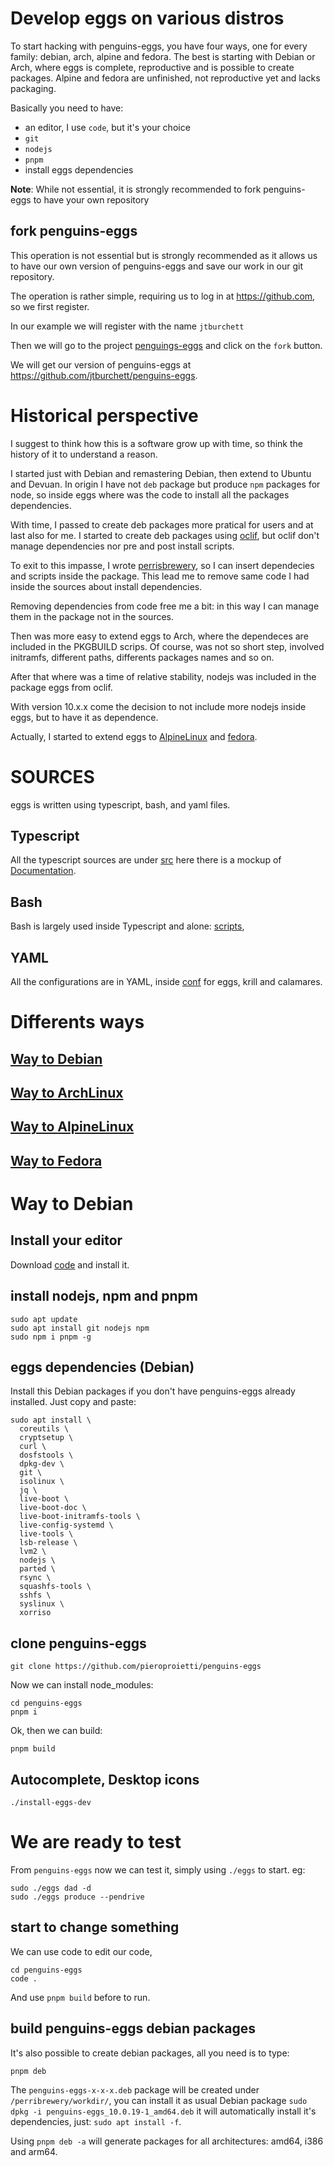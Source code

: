 # Develop eggs on various distros

To start hacking with penguins-eggs, you have four ways, one for every family: debian, arch, alpine and fedora. The best is starting with Debian or Arch, where eggs is complete, reproductive and is possible to create packages. Alpine and fedora are unfinished, not reproductive yet and lacks packaging.

Basically you need to have:
- an editor, I use `code`, but it's your choice
- `git`
- `nodejs`
- `pnpm`
- install eggs dependencies

**Note**: While not essential, it is strongly recommended to fork penguins-eggs to have your own repository

## fork penguins-eggs
This operation is not essential but is strongly recommended as it allows us to have our own version of penguins-eggs and save our work in our git repository.

The operation is rather simple, requiring us to log in at https://github.com, so we first register.

In our example we will register with the name `jtburchett`

Then we will go to the project [penguings-eggs](https://github.com/pieroproietti/penguins-eggs) and click on the `fork` button.

We will get our version of penguins-eggs at https://github.com/jtburchett/penguins-eggs.

# Historical perspective
I suggest to think how this is a software grow up with time, so think the history of it to understand a reason.

I started just with Debian and remastering Debian, then extend to Ubuntu and Devuan. In origin I have not `deb` package but produce `npm` packages for node, so inside eggs where was the code to install all the packages dependencies.

With time, I passed to create deb packages more pratical for users and at last also for me. I started to create deb packages using [oclif](/incubation/incubator.ts`), but oclif don't manage dependencies nor pre and post install scripts.

To exit to this impasse, I wrote [perrisbrewery](https://github.com/pieroproietti/perrisbrewery), so I can insert dependecies and scripts inside the package. This lead me to remove same code I had inside the sources about install dependencies.

Removing dependencies from code free me a bit: in this way I can manage them in the package not in the sources.

Then was more easy to extend eggs to Arch, where the dependeces are included in the PKGBUILD scrips. Of course, was not so short step, involved initramfs, different paths, differents packages names and so on.

After that where was a time of relative stability, nodejs was included in the package eggs from oclif.

With version 10.x.x come the decision to not include more nodejs inside eggs, but to have it as dependence.

Actually, I started to extend eggs to [AlpineLinux](https://alpinelinux.org/) and [fedora](https://fedoraproject.org/it/).

# SOURCES
eggs is written using typescript, bash, and yaml files.

## Typescript
All the typescript sources are under [src](../src/) here there is a mockup of [Documentation](./SOURCE.md).

## Bash
 Bash is largely used inside Typescript and alone: [scripts](../scripts/), 
 
## YAML
All the configurations are in YAML, inside [conf](../conf/) for eggs, krill and calamares.


# Differents ways

## [Way to Debian](#way-to-debian)
## [Way to ArchLinux](./WAY-TO-ARCHLINUX.md)
## [Way to AlpineLinux](./WAY-TO-ALPINE.md)
## [Way to Fedora](./WAY-TO-FEDORA.md)


# Way to Debian

## Install your editor
Download [code](https://code.visualstudio.com/download) and install it. 

## install nodejs, npm and pnpm
```
sudo apt update
sudo apt install git nodejs npm
sudo npm i pnpm -g

```
## eggs dependencies (Debian)
Install this Debian packages if you don't have penguins-eggs already installed. Just copy and paste:


```
sudo apt install \
  coreutils \
  cryptsetup \
  curl \
  dosfstools \
  dpkg-dev \
  git \
  isolinux \
  jq \
  live-boot \
  live-boot-doc \
  live-boot-initramfs-tools \
  live-config-systemd \
  live-tools \
  lsb-release \
  lvm2 \
  nodejs \
  parted \
  rsync \
  squashfs-tools \
  sshfs \
  syslinux \
  xorriso
```


## clone penguins-eggs

```
git clone https://github.com/pieroproietti/penguins-eggs
```

Now we can install node_modules:

```
cd penguins-eggs
pnpm i 
```

Ok, then we can build:
```
pnpm build
```

## Autocomplete, Desktop icons
```
./install-eggs-dev
```

# We are ready to test
From `penguins-eggs` now we can test it, simply using `./eggs` to start. eg:

```
sudo ./eggs dad -d
sudo ./eggs produce --pendrive
```

## start to change something
We can use code to edit our code, 
```
cd penguins-eggs
code .
```
And use `pnpm build` before to run. 

## build penguins-eggs debian packages

It's also possible to create debian packages, all you need is to type:
```
pnpm deb
```

The `penguins-eggs-x-x-x.deb` package will be created under `/perribrewery/workdir/`, you can install it as usual Debian package `sudo dpkg -i penguins-eggs_10.0.19-1_amd64.deb` it will automatically install it's dependencies, just: `sudo apt install -f`.

Using `pnpm deb -a` will generate packages for all architectures: amd64, i386 and arm64.

